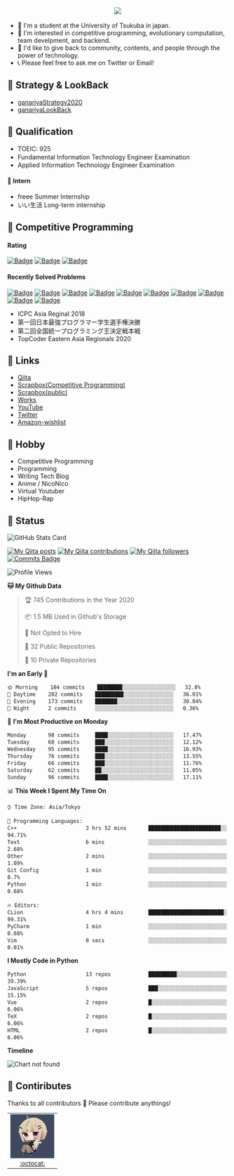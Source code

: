 <!-- 
```bash
$ docker run --rm ganariya/ganariya:ascii

  __ _  __ _ _ __   __ _ _ __(_)_   _  __ _
 / _` |/ _` | '_ \ / _` | '__| | | | |/ _` |
| (_| | (_| | | | | (_| | |  | | |_| | (_| |
 \__, |\__,_|_| |_|\__,_|_|  |_|\__, |\__,_|
 |___/                          |___/

``` -->

<div align="center">
  <img src="https://media1.tenor.com/images/231ed5e3ad49ebbfd3770031cc1b3f75/tenor.gif?itemid=7432079"/>
</div>

- 🏫 I'm a student at the University of Tsukuba in japan.
- 🌱 I'm interested in competitive programming, evolutionary computation, team develpment, and backend.
- 💖 I'd like to give back to community, contents, and people through the power of technology.
- 📞 Please feel free to ask me on Twitter or Email!

## 🐾 Strategy & LookBack

- [ganariyaStrategy2020](https://docs.google.com/presentation/d/1miXe07Y9XukI6bwbh8q4TjisLdw-n51e3prdmfTTCgY/edit)
- [ganariyaLookBack](https://drive.google.com/drive/folders/16P73HK-dLVChC2ivkYosRIY9bT6VXmaC?usp=sharing)

## 🐾 Qualification

- TOEIC: 925
- Fundamental Information Technology Engineer Examination　
- Applied Information Technology Engineer Examination

#### 🐾 Intern

- freee Summer Internship
- いい生活 Long-term internship


## 🐾 Competitive Programming

#### Rating

[![Badge](https://cp-logo.vercel.app/atcoder/ganariya2525)](https://atcoder.jp/users/ganariya2525) [![Badge](https://cp-logo.vercel.app/codeforces/ganariya)](https://codeforces.com/profile/ganariya) [![Badge](https://cp-logo.vercel.app/yukicoder/ganariya)](https://yukicoder.me/users/3037)

<!--START_SECTION:custom_action-->
#### Recently Solved Problems
[![Badge](https://img.shields.io/static/v1?label=ARC106D%20600&message=AC&color=brightgreen)](https://atcoder.jp/contests/arc106/submissions/17647121)
[![Badge](https://img.shields.io/static/v1?label=ARC106A%20300&message=AC&color=brightgreen)](https://atcoder.jp/contests/arc106/submissions/17645600)
[![Badge](https://img.shields.io/static/v1?label=ARC106D%200&message=TLE&color=yellow)](https://atcoder.jp/contests/arc106/submissions/17631451)
[![Badge](https://img.shields.io/static/v1?label=ARC106C%20500&message=AC&color=brightgreen)](https://atcoder.jp/contests/arc106/submissions/17621592)
[![Badge](https://img.shields.io/static/v1?label=ARC106B%20400&message=AC&color=brightgreen)](https://atcoder.jp/contests/arc106/submissions/17613782)
[![Badge](https://img.shields.io/static/v1?label=ARC106A%20300&message=AC&color=brightgreen)](https://atcoder.jp/contests/arc106/submissions/17610451)
[![Badge](https://img.shields.io/static/v1?label=ABC180E%20500&message=AC&color=brightgreen)](https://atcoder.jp/contests/abc180/submissions/17505306)
[![Badge](https://img.shields.io/static/v1?label=ABC180D%20400&message=AC&color=brightgreen)](https://atcoder.jp/contests/abc180/submissions/17503181)
[![Badge](https://img.shields.io/static/v1?label=ABC180E%20500&message=AC&color=brightgreen)](https://atcoder.jp/contests/abc180/submissions/17457211)
[![Badge](https://img.shields.io/static/v1?label=ABC180D%20400&message=AC&color=brightgreen)](https://atcoder.jp/contests/abc180/submissions/17451228)

<!--END_SECTION:custom_action-->

- ICPC Asia Reginal 2018
- 第一回日本最強プログラマー学生選手権決勝
- 第二回全国統一プログラミング王決定戦本戦
- TopCoder Eastern Asia Regionals 2020


## 🐾 Links

- [Qiita](https://qiita.com/ganariya)
- [Scrapbox(Competitive Programming)](https://scrapbox.io/ganariya/)
- [Scrapbox(public)](https://scrapbox.io/ganariya-public/)
- [Works](https://ganariya.github.io/works/)
- [YouTube](https://www.youtube.com/channel/UCPTKMrRhOSf30v59Ktbpl1A)
- [Twitter](https://twitter.com/ganariya)
- [Amazon-wishlist](https://www.amazon.co.jp/hz/wishlist/ls/7297J1ZN3DSH)

## 🐾 Hobby

- Competitive Programming
- Programming
- Writing Tech Blog
- Anime / NicoNico
- Virtual Youtuber
- HipHop-Rap

## 🐾 Status

![GitHub Stats Card](https://github-readme-stats.vercel.app/api?username=Ganariya&count_private=true&show_icons=true&theme=dracula)


[![My Qiita posts](https://qiita-badge.apiapi.app/s/ganariya/posts.svg)](http://qiita.com/ganariya) 
[![My Qiita contributions](https://qiita-badge.apiapi.app/s/ganariya/contributions.svg)](http://qiita.com/ganariya) [![My Qiita followers](https://qiita-badge.apiapi.app/s/ganariya/followers.svg)](http://qiita.com/ganariya) [![Commits Badge](https://badges.pufler.dev/commits/monthly/Ganariya)](https://github.com/Ganariya)

<!--START_SECTION:waka-->
![Profile Views](http://img.shields.io/badge/Profile%20Views-61-blue)

**🐱 My Github Data** 

> 🏆 745 Contributions in the Year 2020
 > 
> 📦 1.5 MB Used in Github's Storage 
 > 
> 🚫 Not Opted to Hire
 > 
> 📜 32 Public Repositories
 > 
> 🔑 10 Private Repositories 

**I'm an Early 🐤** 

```text
🌞 Morning    184 commits    ████████░░░░░░░░░░░░░░░░░   32.8% 
🌆 Daytime    202 commits    █████████░░░░░░░░░░░░░░░░   36.01% 
🌃 Evening    173 commits    ███████░░░░░░░░░░░░░░░░░░   30.84% 
🌙 Night      2 commits      ░░░░░░░░░░░░░░░░░░░░░░░░░   0.36%

```
📅 **I'm Most Productive on Monday** 

```text
Monday       98 commits     ████░░░░░░░░░░░░░░░░░░░░░   17.47% 
Tuesday      68 commits     ███░░░░░░░░░░░░░░░░░░░░░░   12.12% 
Wednesday    95 commits     ████░░░░░░░░░░░░░░░░░░░░░   16.93% 
Thursday     76 commits     ███░░░░░░░░░░░░░░░░░░░░░░   13.55% 
Friday       66 commits     ███░░░░░░░░░░░░░░░░░░░░░░   11.76% 
Saturday     62 commits     ██░░░░░░░░░░░░░░░░░░░░░░░   11.05% 
Sunday       96 commits     ████░░░░░░░░░░░░░░░░░░░░░   17.11%

```


📊 **This Week I Spent My Time On** 

```text
⌚︎ Time Zone: Asia/Tokyo

💬 Programming Languages: 
C++                      3 hrs 52 mins       ███████████████████████░░   94.71% 
Text                     6 mins              ░░░░░░░░░░░░░░░░░░░░░░░░░   2.68% 
Other                    2 mins              ░░░░░░░░░░░░░░░░░░░░░░░░░   1.09% 
Git Config               1 min               ░░░░░░░░░░░░░░░░░░░░░░░░░   0.7% 
Python                   1 min               ░░░░░░░░░░░░░░░░░░░░░░░░░   0.68%

🔥 Editors: 
CLion                    4 hrs 4 mins        ████████████████████████░   99.31% 
PyCharm                  1 min               ░░░░░░░░░░░░░░░░░░░░░░░░░   0.68% 
Vim                      0 secs              ░░░░░░░░░░░░░░░░░░░░░░░░░   0.01%

```

**I Mostly Code in Python** 

```text
Python                   13 repos            █████████░░░░░░░░░░░░░░░░   39.39% 
JavaScript               5 repos             ███░░░░░░░░░░░░░░░░░░░░░░   15.15% 
Vue                      2 repos             █░░░░░░░░░░░░░░░░░░░░░░░░   6.06% 
TeX                      2 repos             █░░░░░░░░░░░░░░░░░░░░░░░░   6.06% 
HTML                     2 repos             █░░░░░░░░░░░░░░░░░░░░░░░░   6.06%

```


**Timeline**

![Chart not found](https://github.com/Ganariya/Ganariya/blob/master/charts/bar_graph.png) 


<!--END_SECTION:waka-->

## 🐾 Contiributes

Thanks to all contributors 🎉
Please contribute anythings!

<table>
  <tr>
    <td align="center"><a href="https://github.com/Ganariya"><img src="https://github.com/Ganariya/Ganariya/blob/master/ganariya.png?raw=true" width="100px;" alt="ganariya"/><br /><a href="https://github.com/Ganariya" title="Code">:octocat: </a></a></td>
  </tr>
</table>








